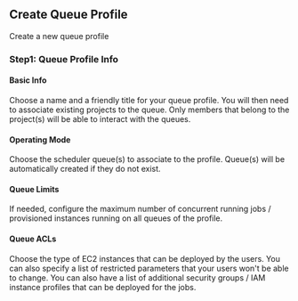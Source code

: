 ## Create Queue Profile

Create a new queue profile

### Step1: Queue Profile Info

#### Basic Info

Choose a name and a friendly title for your queue profile. You will then need to associate existing projects to the queue. Only members that belong to the project(s) will be able to interact with the queues.

#### Operating Mode

Choose the scheduler queue(s) to associate to the profile. Queue(s) will be automatically created if they do not exist.

#### Queue Limits

If needed, configure the maximum number of concurrent running jobs / provisioned instances running on all queues of the profile.

#### Queue ACLs

Choose the type of EC2 instances that can be deployed by the users. You can also specify a list of restricted parameters that your users won't be able to change. You can also have a list of additional security groups / IAM instance profiles that can be deployed for the jobs.
